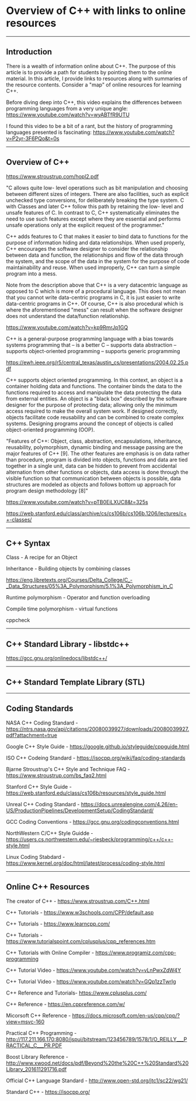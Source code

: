 # Overview of C++ with links to online resources 

---------------------------------------------------------
Introduction
---------------------------------------------------------

There is a wealth of information online about C++. The purpose of this article is to provide a path for students by pointing them to the online material. In this article, I provide links to resources along with summaries of the resource contents. Consider a "map" of online resources for learning C++.

Before diving deep into C++, this video explains the differences between programming languages from a very unique angle: https://www.youtube.com/watch?v=wyABTfR9UTU

I found this video to be a bit of a rant, but the history of programming languages presented is fascinating: https://www.youtube.com/watch?v=P2yr-3F6PQo&t=0s

----------------------------------------------------------
Overview of C++
-----------------------------------------------------------

https://www.stroustrup.com/hopl2.pdf

"C allows quite low- level operations such as bit manipulation and choosing between different sizes of integers. There are also facilities, such as explicit unchecked type conversions, for deliberately breaking the type system. C with Classes and later C++ follow this path by retaining the low- level and unsafe features of C. In contrast to C, C++ systematically eliminates the need to use such features except where they are essential and performs unsafe operations only at the explicit request of the programmer."

C++ adds features to C that makes it easier to bind data to functions for the purpose of information hiding and data relationships. When used properly, C++ encourages the software designer to consider the relationship between data and function, the relationships and flow of the data through the system, and the scope of the data in the system for the purpose of code maintainability and reuse. When used improperly, C++ can turn a simple program into a mess.

Note from the description above that C++ is a very datacentric language as opposed to C which is more of a procedural language. This does not mean that you cannot write data-centric programs in C, it is just easier to write data-centric programs in C++. Of course, C++ is also procedural which is where the aforementioned "mess" can result when the software designer does not understand the data/function relationship.

https://www.youtube.com/watch?v=kp9RmrJp1GQ

C++ is a general-purpose programming language with a
bias towards systems programming that
– is a better C
– supports data abstraction
– supports object-oriented programming
– supports generic programming

https://ewh.ieee.org/r5/central_texas/austin_cs/presentations/2004.02.25.pdf

C++ supports object oriented programming. In this context, an object is a container holding data and functions. The container binds the data to the functions required to access and manipulate the data protecting the data from external entities. An object is a "black box" described by the software designer for the purpose of protecting data; allowing only the minimum access required to make the overall system work. If designed correctly, objects facilitate code reusability and can be combined to create complex systems. Designing programs around the concept of objects is called object-oriented programming (OOP).  

"Features of C++:
Object, class, abstraction, encapsulations, inheritance, reusability, polymorphism,
dynamic binding and message passing are the major features of C++ [9]. The other
features are emphasis is on data rather than procedure, program is divided into objects,
functions and data are tied together in a single unit, data can be hidden to prevent from
accidental alternation from other functions or objects, data access is done through the
visible function so that communication between objects is possible, data structures are
modeled as objects and follows bottom up approach for program design methodology [8]"

https://www.youtube.com/watch?v=pTB0EiLXUC8&t=325s

https://web.stanford.edu/class/archive/cs/cs106b/cs106b.1206/lectures/c++-classes/


-------------------------------------------------------
C++ Syntax
-------------------------------------------------------

Class - A recipe for an Object



Inheritance - Building objects by combining classes

https://eng.libretexts.org/Courses/Delta_College/C_-_Data_Structures/05%3A_Polymorphism/5.1%3A_Polymorphism_in_C

Runtime polymorphism - Operator and function overloading

Compile time polymorphism - virtual functions

cppcheck

--------------------------------------------------------
C++ Standard Library - libstdc++
--------------------------------------------------------

https://gcc.gnu.org/onlinedocs/libstdc++/

--------------------------------------------------------
C++ Standard Template Library (STL)
--------------------------------------------------------




--------------------------------------------------------
Coding Standards
--------------------------------------------------------

NASA C++ Coding Standard - https://ntrs.nasa.gov/api/citations/20080039927/downloads/20080039927.pdf?attachment=true

Google C++ Style Guide - https://google.github.io/styleguide/cppguide.html

ISO C++ Codeing Standard - https://isocpp.org/wiki/faq/coding-standards

Bjarne Stroustrup's C++ Style and Technique FAQ - https://www.stroustrup.com/bs_faq2.html

Stanford C++ Style Guide - https://web.stanford.edu/class/cs106b/resources/style_guide.html

Unreal C++ Coding Standard - https://docs.unrealengine.com/4.26/en-US/ProductionPipelines/DevelopmentSetup/CodingStandard/

GCC Coding Conventions - https://gcc.gnu.org/codingconventions.html

NorthWestern C/C++ Style Guidde - https://users.cs.northwestern.edu/~riesbeck/programming/c++/c++-style.html

Linux Coding Stabdard - https://www.kernel.org/doc/html/latest/process/coding-style.html

-------------------------------------------------------
Online C++ Resources
-------------------------------------------------------

The creator of C++ - https://www.stroustrup.com/C++.html

C++ Tutorials - https://www.w3schools.com/CPP/default.asp

C++ Tutorials - https://www.learncpp.com/

C++ Tutorials - https://www.tutorialspoint.com/cplusplus/cpp_references.htm

C++ Tutorials with Online Compiler - https://www.programiz.com/cpp-programming

C++ Tutorial Video - https://www.youtube.com/watch?v=vLnPwxZdW4Y

C++ Tutorial Video - https://www.youtube.com/watch?v=GQp1zzTwrIg

C++ Reference and Tutorials- https://www.cplusplus.com/

C++ Reference - https://en.cppreference.com/w/

Micorsoft C++ Reference - https://docs.microsoft.com/en-us/cpp/cpp/?view=msvc-160

Practical C++ Programming - http://117.211.166.170:8080/jspui/bitstream/123456789/1578/1/O_REILLY___PRACTICAL_C___PR.PDF

Boost Library Reference - http://www.xwood.net/docs/pdf/Beyond%20the%20C++%20Standard%20Library_201611291716.pdf

Official C++ Language Standard - http://www.open-std.org/jtc1/sc22/wg21/

Standard C++ - https://isocpp.org/





